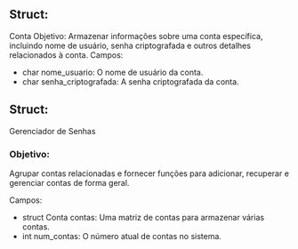 ## Struct: 
Conta
Objetivo: 
Armazenar informações sobre uma conta específica, incluindo nome de usuário, senha criptografada e outros detalhes relacionados à conta.
Campos:

- char nome_usuario: O nome de usuário da conta.
- char senha_criptografada: A senha criptografada da conta.

## Struct: 

Gerenciador de Senhas

### Objetivo: 

Agrupar contas relacionadas e fornecer funções para adicionar, recuperar e gerenciar contas de forma geral.

Campos:

- struct Conta contas: Uma matriz de contas para armazenar várias contas.
- int num_contas: O número atual de contas no sistema.
